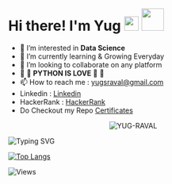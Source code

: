 # Hi there! I'm Yug <img src="https://media.giphy.com/media/hvRJCLFzcasrR4ia7z/giphy.gif" width="29px">  <img src="https://github.com/TheDudeThatCode/TheDudeThatCode/blob/master/Assets/Developer.gif" width="45px">

- 👀 I’m interested in **Data Science**
- 🌱 I’m currently learning & Growing Everyday
- 💞️ I’m looking to collaborate on any platform
- 💖 💖 **PYTHON IS LOVE** 💖 💖
- 📫 How to reach me : yugsraval@gmail.com
- Linkedin : <a href="https://www.linkedin.com/in/yug-raval-6111a9171/">Linkedin</a>
- HackerRank : <a href="https://www.hackerrank.com/yugsraval">HackerRank</a>
- Do Checkout my Repo <a href="https://github.com/YUG-RAVAL/Certificates">Certificates</a>


<p align="center"> <img src="https://github-readme-stats.vercel.app/api?username=YUG-RAVAL&show_icons=true&theme=gotham" alt="YUG-RAVAL" />
  
![Typing SVG](https://readme-typing-svg.herokuapp.com?width=640&lines=Do+Checkout+my+Repos+You+Will+find+Something+Interesting😜+......) 

[![Top Langs](https://github-readme-stats.vercel.app/api/top-langs/?username=YUG-RAVAL)](https://github.com/YUG-RAVAL?tab=repositories)
  
  
![Views](https://komarev.com/ghpvc/?username=YUG-RAVAL)
  


<!---
YUG-RAVAL/YUG-RAVAL is a ✨ special ✨ repository because its `README.md` (this file) appears on your GitHub profile.
You can click the Preview link to take a look at your changes.
--->
